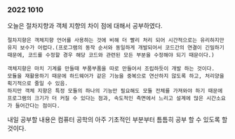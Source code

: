 ### 2022 1010

오늘은 절차지향과 객체 지향의 차이 점에 대해서 공부하였다.
```
절차지향은 객체지향 언어를 사용하는 것에 비해 더 빨리 처리 되어 시간적으로는 유리하지만
유지 보수가 어렵다.(프로그램의 동작 순서와 동일하게 개발되어서 코드간의 연결이 긴밀하기 때문에, 코드를 수정할 경우 해당 코드와 관련된 모든 부분을 수정해야 되기 때문이다.)

객체지향은 마치 기계를 만들때 부품부품을 따로 만들어서 조립하듯이 개발 하는 것이다.
모듈을 재활용하기 때문에 하드웨어가 같은 기능을 중복으로 연산하지 않도록 하고, 처리양을 획기적으로 줄일 수 있음.
하지만 객체 지향은 특정 모듈의 하나의 기능만 필요해도 모듈 전체를 가져와야 하기 때문에 프로그램의 크기가 더 커질 수 있다는 점과, 속도적인 측면에서 느리고 설계에 많은 시간소요가 들어간다는 점이다.
```

내일 공부할 내용은 컴퓨터 공학의 아주 기초적인 부분부터 틈틈히 공부 할 수 있도록 할 것이다.

